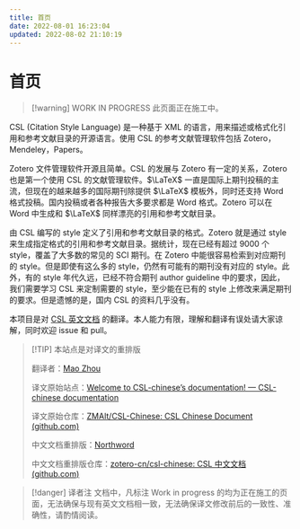 ```yaml
---
title: 首页
date: 2022-08-01 16:23:04
updated: 2022-08-02 21:10:19
---
```


# 首页

> [!warning] WORK IN PROGRESS
> 此页面正在施工中。

CSL (Citation Style Language) 是一种基于 XML 的语言，用来描述或格式化引用和参考文献目录的开源语言。使用 CSL 的参考文献管理软件包括 Zotero，Mendeley，Papers。

Zotero 文件管理软件开源且简单。CSL 的发展与 Zotero 有一定的关系，Zotero 也是第一个使用 CSL 的文献管理软件。$\LaTeX$ 一直是国际上期刊投稿的主流，但现在的越来越多的国际期刊除提供 $\LaTeX$ 模板外，同时还支持 Word 格式投稿。国内投稿或者各种报告大多要求都是 Word 格式。Zotero 可以在 Word 中生成和 $\LaTeX$ 同样漂亮的引用和参考文献目录。

由 CSL 编写的 style 定义了引用和参考文献目录的格式。Zotero 就是通过 style 来生成指定格式的引用和参考文献目录。据统计，现在已经有超过 9000 个 style，覆盖了大多数的常见的 SCI 期刊。在 Zotero 中能很容易检索到对应期刊的 style。但是即使有这么多的 style，仍然有可能有的期刊没有对应的 style。此外，有的 style 年代久远，已经不符合期刊 author guideline 中的要求，因此，我们需要学习 CSL 来定制需要的 style，至少能在已有的 style 上修改来满足期刊的要求。但是遗憾的是，国内 CSL 的资料几乎没有。

本项目是对 [CSL 英文文档](https://docs.citationstyles.org/en/stable/primer.html) 的翻译。本人能力有限，理解和翻译有误处请大家谅解，同时欢迎 issue 和 pull。

> [!TIP] 本站点是对译文的重排版
> 
> 翻译者：[Mao Zhou](https://github.com/ZMAlt)
> 
> 译文原始站点：[Welcome to CSL-chinese’s documentation! — CSL-chinese documentation](https://csl-chinese.readthedocs.io/en/latest/)
> 
> 译文原始仓库：[ZMAlt/CSL-Chinese: CSL Chinese Document (github.com)](https://github.com/ZMAlt/CSL-Chinese)
> 
> 中文文档重排版：[Northword](https://github.com/northword)
> 
> 中文文档重排版仓库：[zotero-cn/csl-chinese: CSL 中文文档 (github.com)](https://github.com/zotero-cn/csl-doc-chinese)

> [!danger] 译者注
> 文档中，凡标注 Work in progress 的均为正在施工的页面，无法确保与现有英文文档相一致，无法确保译文修改前后的一致性、准确性，请酌情阅读。

